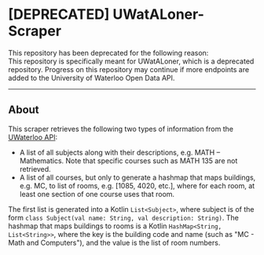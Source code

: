 # [DEPRECATED] UWatALoner-Scraper #

This repository has been deprecated for the following reason:  
This repository is specifically meant for UWatALoner, which is a deprecated repository. Progress on this repository may continue if more endpoints are added to the University of Waterloo Open Data API.

----------

## About ##

This scraper retrieves the following two types of information from the [UWaterloo API](https://uwaterloo.ca/api/):

- A list of all subjects along with their descriptions, e.g. MATH &ndash; Mathematics. Note that specific courses such as MATH 135 are not retrieved.
- A list of all courses, but only to generate a hashmap that maps buildings, e.g. MC, to list of rooms, e.g. \[1085, 4020, etc.\], where for each room, at least one section of one course uses that room.

The first list is generated into a Kotlin `List<Subject>`, where subject is of the form `class Subject(val name: String, val description: String)`.
The hashmap that maps buildings to rooms is a Kotlin `HashMap<String, List<String>>`, where the key is the building code and name (such as "MC - Math and Computers"), and the value is the list of room numbers.


